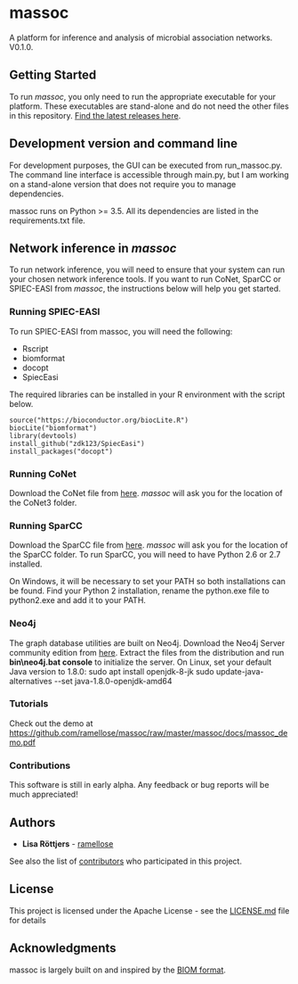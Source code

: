 # massoc

A platform for inference and analysis of microbial association networks. V0.1.0.

## Getting Started

To run <i>massoc</i>, you only need to run the appropriate executable for your platform.
These executables are stand-alone and do not need the other files in this repository.
<a href="https://github.com/ramellose/massoc/releases">Find the latest releases here</a>.

## Development version and command line

For development purposes, the GUI can be executed from run_massoc.py.
The command line interface is accessible through main.py, but I am working on a stand-alone version that does not require you to manage dependencies.

massoc runs on Python >= 3.5. All its dependencies are listed in the requirements.txt file.

## Network inference in <i>massoc</i>

To run network inference, you will need to ensure that your system can run your chosen network inference tools.
If you want to run CoNet, SparCC or SPIEC-EASI from <i>massoc</i>, the instructions below will help you get started. 

### Running SPIEC-EASI

To run SPIEC-EASI from massoc, you will need the following:
* Rscript
* biomformat
* docopt
* SpiecEasi

The required libraries can be installed in your R environment with the script below.
```
source("https://bioconductor.org/biocLite.R")
biocLite("biomformat")
library(devtools)
install_github("zdk123/SpiecEasi")
install_packages("docopt")
```

### Running CoNet

Download the CoNet file from [here](http://psbweb05.psb.ugent.be/conet/download.php).
<i>massoc</i> will ask you for the location of the CoNet3 folder. 

### Running SparCC

Download the SparCC file from [here](https://bitbucket.org/yonatanf/sparcc).
<i>massoc</i> will ask you for the location of the SparCC folder. 
To run SparCC, you will need to have Python 2.6 or 2.7 installed.

On Windows, it will be necessary to set your PATH so both installations can be found.
Find your Python 2 installation, rename the python.exe file to python2.exe and add it to your PATH.

### Neo4j

The graph database utilities are built on Neo4j.
Download the Neo4j Server community edition from [here](https://neo4j.com/download-center/#releases).
Extract the files from the distribution and run <b>bin\neo4j.bat console</b> to initialize the server.
On Linux, set your default Java version to 1.8.0:
sudo apt install openjdk-8-jk
sudo update-java-alternatives --set java-1.8.0-openjdk-amd64

### Tutorials

Check out the demo at https://github.com/ramellose/massoc/raw/master/massoc/docs/massoc_demo.pdf

### Contributions

This software is still in early alpha. Any feedback or bug reports will be much appreciated!

## Authors

* **Lisa Röttjers** - [ramellose](https://github.com/ramellos)

See also the list of [contributors](https://github.com/ramellose/massoc/contributors) who participated in this project.

## License

This project is licensed under the Apache License - see the [LICENSE.md](LICENSE.md) file for details

## Acknowledgments

massoc is largely built on and inspired by the [BIOM format](http://biom-format.org/).


